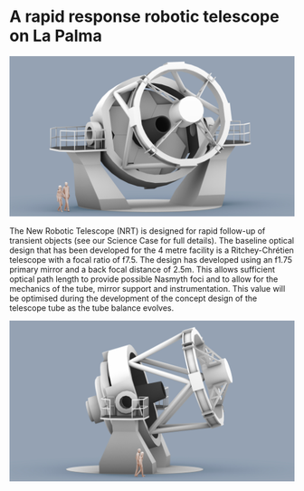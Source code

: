 # A rapid response robotic telescope on La Palma

![text about an image](NRT_concept_01_2018_ao_01.jpg) 

The New Robotic Telescope (NRT) is designed for rapid follow-up of transient objects (see our Science Case for full details). The baseline optical design that has been developed for the 4 metre facility is a Ritchey-Chrétien telescope with a focal ratio of f7.5. The design has developed using an f1.75 primary mirror and a back focal distance of 2.5m. This allows sufficient optical path length to provide possible Nasmyth foci and to allow for the mechanics of the tube, mirror support and instrumentation. This value will be optimised during the development of the concept design of the telescope tube as the tube balance evolves.

![text about an image](NRT_concept_01_2018_ao_02.jpg)
